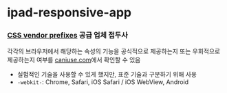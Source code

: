 # ipad-responsive-app

### [CSS vendor prefixes](https://flaviocopes.com/css-vendor-prefixes/) 공급 업체 접두사

각각의 브라우저에서 해당하는 속성의 기능을 공식적으로 제공하는지 또는 우회적으로 제공하는지 여부를 [caniuse.com](https://caniuse.com/webkit-user-drag)에서 확인할 수 있음

- 실험적인 기술을 사용할 수 있게 했지만, 표준 기술과 구분하기 위해 사용
- `-webkit-`: Chrome, Safari, iOS Safari / iOS WebView, Android
